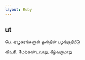```yaml
---
layout: Ruby
---
```

## ut  
பெ. ஏழுசுரங்களுள் ஒன்றின் பழங்குறியீடு  
  
விஉரி. மேற்கண்டவாறு, கீழ்வருமாறு